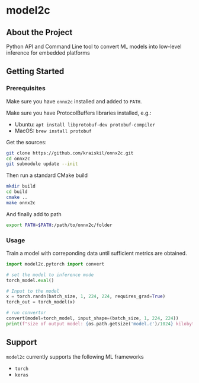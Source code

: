 # model2c

## About the Project

Python API and Command Line tool to convert ML models into low-level inference for embedded platforms

## Getting Started

### Prerequisites

Make sure you have `onnx2c` installed and added to `PATH`.

Make sure you have ProtocolBuffers libraries installed, e.g.:

- Ubuntu: `apt install libprotobuf-dev protobuf-compiler`
- MacOS: `brew install protobuf`

Get the sources:

```sh
git clone https://github.com/kraiskil/onnx2c.git
cd onnx2c
git submodule update --init
```

Then run a standard CMake build

```sh
mkdir build
cd build
cmake ..
make onnx2c
```

And finally add to path

```sh
export PATH=$PATH:/path/to/onnx2c/folder
```

### Usage

Train a model with correponding data until sufficient metrics are obtained.

```py
import model2c.pytorch import convert

# set the model to inference mode
torch_model.eval()

# Input to the model
x = torch.randn(batch_size, 1, 224, 224, requires_grad=True)
torch_out = torch_model(x)

# run convertor
convert(model=torch_model, input_shape=(batch_size, 1, 224, 224))
print(f"size of output model: {os.path.getsize('model.c')/1024} kilobytes")
```

## Support

`model2c` currently supports the following ML frameworks
- `torch`
- `keras`